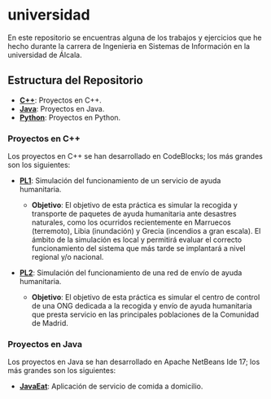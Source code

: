 # universidad
En este repositorio se encuentras alguna de los trabajos y ejercicios que he hecho durante la carrera de Ingenieria en Sistemas de Información en la universidad de Álcala.

## Estructura del Repositorio

- [**C++**](C++): Proyectos en C++.
- [**Java**](Java): Proyectos en Java.
- [**Python**](Python): Proyectos en Python.

### Proyectos en C++
Los proyectos en C++ se han desarrollado en CodeBlocks; los más grandes son los siguientes:

- [**PL1**](C++/PL1): Simulación del funcionamiento de un servicio de ayuda humanitaria.
    - **Objetivo**: El objetivo de esta práctica es simular la recogida y transporte de paquetes de ayuda
      humanitaria ante desastres naturales, como los ocurridos recientemente en Marruecos
      (terremoto), Libia (inundación) y Grecia (incendios a gran escala). El ámbito de la simulación es
      local y permitirá evaluar el correcto funcionamiento del sistema que más tarde se implantará a
      nivel regional y/o nacional.
      
- [**PL2**](C++/PL2): Simulación del funcionamiento de una red de envío de ayuda humanitaria.
    - **Objetivo**: El objetivo de esta práctica es simular el centro de control de una ONG dedicada a la recogida
    y envío de ayuda humanitaria que presta servicio en las principales poblaciones de la
    Comunidad de Madrid.

### Proyectos en Java
Los proyectos en Java se han desarrollado en Apache NetBeans Ide 17; los más grandes son los siguientes:

- [**JavaEat**](Java/JavaEatF): Aplicación de servicio de comida a domicilio.  
